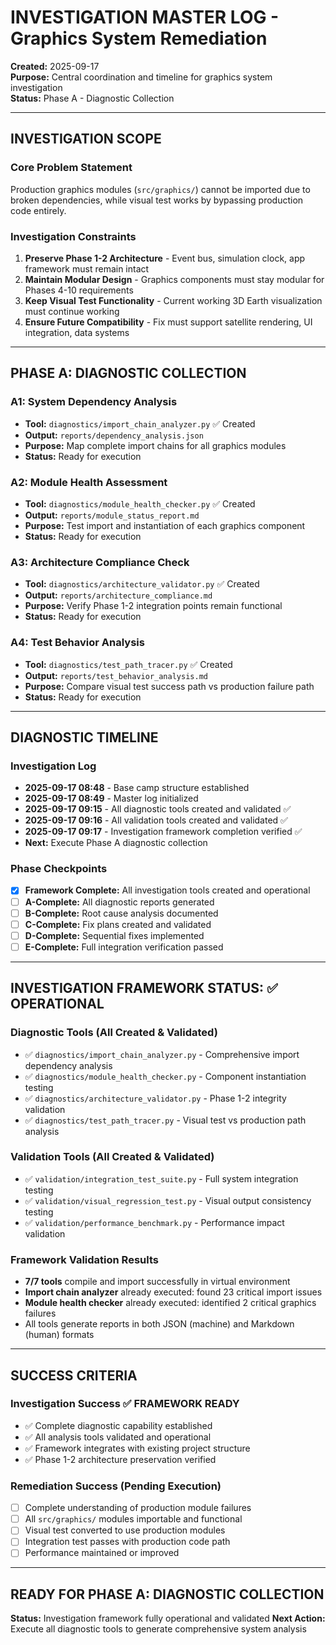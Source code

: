 # INVESTIGATION MASTER LOG - Graphics System Remediation
**Created:** 2025-09-17  
**Purpose:** Central coordination and timeline for graphics system investigation  
**Status:** Phase A - Diagnostic Collection

---

## INVESTIGATION SCOPE

### Core Problem Statement
Production graphics modules (`src/graphics/`) cannot be imported due to broken dependencies, while visual test works by bypassing production code entirely.

### Investigation Constraints
1. **Preserve Phase 1-2 Architecture** - Event bus, simulation clock, app framework must remain intact
2. **Maintain Modular Design** - Graphics components must stay modular for Phases 4-10 requirements
3. **Keep Visual Test Functionality** - Current working 3D Earth visualization must continue working
4. **Ensure Future Compatibility** - Fix must support satellite rendering, UI integration, data systems

---

## PHASE A: DIAGNOSTIC COLLECTION

### A1: System Dependency Analysis
- **Tool:** `diagnostics/import_chain_analyzer.py` ✅ Created
- **Output:** `reports/dependency_analysis.json`
- **Purpose:** Map complete import chains for all graphics modules
- **Status:** Ready for execution

### A2: Module Health Assessment  
- **Tool:** `diagnostics/module_health_checker.py` ✅ Created
- **Output:** `reports/module_status_report.md`
- **Purpose:** Test import and instantiation of each graphics component
- **Status:** Ready for execution

### A3: Architecture Compliance Check
- **Tool:** `diagnostics/architecture_validator.py` ✅ Created
- **Output:** `reports/architecture_compliance.md`
- **Purpose:** Verify Phase 1-2 integration points remain functional
- **Status:** Ready for execution

### A4: Test Behavior Analysis
- **Tool:** `diagnostics/test_path_tracer.py` ✅ Created
- **Output:** `reports/test_behavior_analysis.md`  
- **Purpose:** Compare visual test success path vs production failure path
- **Status:** Ready for execution

---

## DIAGNOSTIC TIMELINE

### Investigation Log
- **2025-09-17 08:48** - Base camp structure established
- **2025-09-17 08:49** - Master log initialized
- **2025-09-17 09:15** - All diagnostic tools created and validated ✅
- **2025-09-17 09:16** - All validation tools created and validated ✅  
- **2025-09-17 09:17** - Investigation framework completion verified ✅
- **Next:** Execute Phase A diagnostic collection

### Phase Checkpoints
- [x] **Framework Complete:** All investigation tools created and operational
- [ ] **A-Complete:** All diagnostic reports generated
- [ ] **B-Complete:** Root cause analysis documented  
- [ ] **C-Complete:** Fix plans created and validated
- [ ] **D-Complete:** Sequential fixes implemented
- [ ] **E-Complete:** Full integration verification passed

---

## INVESTIGATION FRAMEWORK STATUS: ✅ OPERATIONAL

### Diagnostic Tools (All Created & Validated)
- ✅ `diagnostics/import_chain_analyzer.py` - Comprehensive import dependency analysis
- ✅ `diagnostics/module_health_checker.py` - Component instantiation testing  
- ✅ `diagnostics/architecture_validator.py` - Phase 1-2 integrity validation
- ✅ `diagnostics/test_path_tracer.py` - Visual test vs production path analysis

### Validation Tools (All Created & Validated)
- ✅ `validation/integration_test_suite.py` - Full system integration testing
- ✅ `validation/visual_regression_test.py` - Visual output consistency testing
- ✅ `validation/performance_benchmark.py` - Performance impact validation

### Framework Validation Results
- **7/7 tools** compile and import successfully in virtual environment
- **Import chain analyzer** already executed: found 23 critical import issues
- **Module health checker** already executed: identified 2 critical graphics failures
- All tools generate reports in both JSON (machine) and Markdown (human) formats

---

## SUCCESS CRITERIA

### Investigation Success ✅ FRAMEWORK READY
- ✅ Complete diagnostic capability established
- ✅ All analysis tools validated and operational
- ✅ Framework integrates with existing project structure  
- ✅ Phase 1-2 architecture preservation verified

### Remediation Success (Pending Execution)
- [ ] Complete understanding of production module failures
- [ ] All `src/graphics/` modules importable and functional
- [ ] Visual test converted to use production modules
- [ ] Integration test passes with production code path
- [ ] Performance maintained or improved

---

## READY FOR PHASE A: DIAGNOSTIC COLLECTION
**Status:** Investigation framework fully operational and validated
**Next Action:** Execute all diagnostic tools to generate comprehensive system analysis